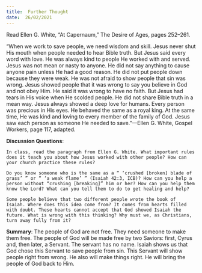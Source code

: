 ```yaml
---
title:  Further Thought
date:  26/02/2021
---
```


Read Ellen G. White, “At Capernaum,” The Desire of Ages, pages 252–261.

“When we work to save people, we need wisdom and skill. Jesus never shut His mouth when people needed to hear Bible truth. But Jesus said every word with love. He was always kind to people He worked with and served. Jesus was not mean or nasty to anyone. He did not say anything to cause anyone pain unless He had a good reason. He did not put people down because they were weak. He was not afraid to show people that sin was wrong. Jesus showed people that it was wrong to say you believe in God and not obey Him. He said it was wrong to have no faith. But Jesus had tears in His voice when He scolded people. He did not share Bible truth in a mean way. Jesus always showed a deep love for humans. Every person was precious in His eyes. He behaved the same as a royal king. At the same time, He was kind and loving to every member of the family of God. Jesus saw each person as someone He needed to save.”—Ellen G. White, Gospel Workers, page 117, adapted.

**Discussion Questions**:

`In class, read the paragraph from Ellen G. White. What important rules does it teach you about how Jesus worked with other people? How can your church practice these rules?`

`Do you know someone who is the same as a “ ‘crushed [broken] blade of grass’ ” or “ ‘a weak flame’ ” (Isaiah 42:3, ICB)? How can you help a person without “crushing [breaking]” him or her? How can you help them know the Lord? What can you tell them to do to get healing and help?`

`Some people believe that two different people wrote the book of Isaiah. Where does this idea come from? It comes from hearts filled with doubt. These hearts cannot accept that God showed Isaiah the future. What is wrong with this thinking? Why must we, as Christians, turn away fully from it?`

**Summary**: The people of God are not free. They need someone to make them free. The people of God will be made free by two Saviors: first, Cyrus and, then later, a Servant. The servant has no name. Isaiah shows us that God chose this Servant to save people from sin. This Servant will show people right from wrong. He also will make things right. He will bring the people of God back to Him.